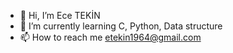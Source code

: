 - 👋 Hi, I’m Ece TEKİN
- 🌱 I’m currently learning C, Python, Data structure
- 📫 How to reach me etekin1964@gmail.com

<!---
ecetekin03/ecetekin03 is a ✨ special ✨ repository because its `README.md` (this file) appears on your GitHub profile.
You can click the Preview link to take a look at your changes.
--->
